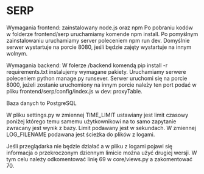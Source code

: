 # SERP

Wymagania frontend:
zainstalowany node.js oraz npm
Po pobraniu kodów w folderze frontend/serp uruchamiamy komende npm install. 
Po pomyślnym zainstalowaniu uruchamiamy server poleceniem npm run dev.
Domyślnie serwer wystartuje na porcie 8080, jeśli będzie zajęty wystartuje na innym wolnym.

Wymagania backend:
W folerze /backend komendą pip install -r requirements.txt instalujemy wymagane pakiety.
Uruchamiamy serwere poleceniem python manage.py runsever.
Serwer uruchomi się na porcie 8000, jeżeli zostanie uruchomiony na innym porcie należy ten port podać
w pliku frontend/serp/config/index.js w dev: proxyTable.

Baza danych to PostgreSQL

W pliku settings.py w zmiennej TIME_LIMIT ustawiany jest limit czasowy poniżej którego temu samemu użytkownikowi
na to samo zapytanie zwracany jest wynik z bazy. Limit podawany jest w sekundach.
W zmiennej LOG_FILENAME podawana jest ścieżka do plików z logami.

Jeśli przeglądarka nie będzie działać a w pliku z logami pojawi się informacja o przekroczonym dziennym limicie 
można użyć drugiej wersji. W tym celu należy odkomentować linię 69 w core/views.py a zakomentować 70.
